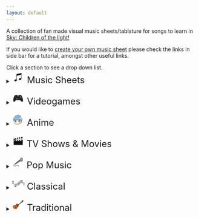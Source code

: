 ```yaml
---
layout: default
---
```


<p>A collection of fan made visual music sheets/tablature for songs to learn in <a href="https://thatskygame.com/">Sky: Children of the light!</a></p>
<p>If you would like to <a href="./make-your-own-sheet.html">create your own music sheet</a> please check the links in side bar for a tutorial, amongst other useful links.</p>
Click a section to see a drop down list.

<details>
 <summary><font size="5"><img src="./assets/images/MusicSheets.png"> Music Sheets</font></summary>

<ul>  
<li><a href="./songs/Cant-Help-Falling-in-Love-Intro.html"> Can't Help Falling in Love (Intro) </a></li>
<li><a href="./songs/graduation_photo.html"> Graduation Photo</a></li>
<li><a href="./songs/Hallelujah.html"> Hallelujah</a></li>
<li><a href="./songs/Illusionary-Daytime.html"> Illusionary Daytime</a></li>
<li><a href="./songs/illusionary_daytime_flute.html"> Illusionary Daytime Flute</a></li>
<li><a href="./songs/Kiss-the-Rain.html"> Kiss the Rain</a></li>
<li><a href="./songs/Love_Like_You.html"> Love Like You</a></li>
<li><a href="./songs/Superstition.html"> Superstition</a></li>
<li><a href="./songs/You-are-my-Sunshine.html"> You are my Sunshine</a></li>
</ul>
</details>
<br>
<details>
 <summary><font size="5"><img src="./assets/images/VideoGames.png"> Videogames</font></summary>

<ul>   
<li><a href="./songs/Dearly Beloved.html"> Dearly Beloved - Kingdom Hearts</a></li>
<li><a href="./songs/Pokemon-Center-Theme.html"> Pokemon Center Theme</a></li>
<li><a href="./songs/Song_Of_Storms.html"> Song of Storms - Legend of Zelda</a></li>
<li><a href="./songs/Super Mario (simple version).html"> Super Mario NES Theme (simple version)</a></li>
<li><a href="./songs/Super Mario.html"> Super Mario NES Theme (with chords)</a></li>
<li><a href="./songs/c418_sweden.html"> Sweden - Minecraft</a></li>
<li><a href="./songs/Threshold.html"> Threshold - Journey</a></li>
<li><a href="./songs/Zelda Lullaby.html"> Zelda's Lullaby - Ocarina of Time</a></li> 
</ul> 
</details>
<br>
<details>
 <summary><font size="5"><img src="./assets/images/Anime.png"> Anime</font></summary>
  
<ul> 
<li><a href="./songs/Always_with_Me_-_Spirited_Away_-_Ghibli.html"> Always With Me - Spirited Away</a></li>
<li><a href="./songs/Dango_daikazoku.html"> Dango Daikazoku - Kyoto Animation</a></li>
<li><a href="./songs/Fly-Me-to-the-Moon.html"> Fly Me to the Moon - Neon Genesis Evangelion</a></li>
<li><a href="./songs/Hokage-Funeral.html"> Hokage Funeral - Naruto</a></li>
<li><a href="./songs/Mitsuhas_Theme_Kimi_No_Na_wa.html"> Mitsuha's Theme - Kimi No Na wa - Your Name</a></li>
<li><a href="./songs/To-Loves-End-Futari-No-Kimochi.html"> To Love's End (Futari No Kimochi) - Inuyasha</a></li>
<li><a href="./songs/sky光遇——穿越时空的思念.html"> 穿越时空的思念</a></li>
</ul> 
</details>
<br>
<details>
  <summary><font size="5"><img src="./assets/images/Movie.png"> TV Shows & Movies</font></summary>

<ul> 
<li><a href="./songs/A-Whole-New-World-Aladdin.html"> A Whole New World - Aladdin</a></li>
<li><a href="./songs/Binary_Sunset_-_Star_Wars.html"> Binary Sunset - Star Wars</a></li>
<li><a href="./songs/Davy_Jones_Theme.html"> Davy Jones Theme - Pirates of the Caribbean</a></li>
<li><a href="./songs/Do-Re-Mi-Sound-of-Music.html"> Do-Re-Mi - The Sound of Music</a></li>
<li><a href="./songs/Godfather_Theme_Speak_Softly_Love.html"> Speak Softly, Love - Godfather Theme</a></li>
<li><a href="./songs/Harry_Potter_-_Hedwigs_Theme.html"> Hedwig's Theme - Harry Potter</a></li>
<li><a href="./songs/Little_Boxes.html"> Little Boxes - Weeds</a></li>
<li><a href="./songs/Married-Life-UP.html"> Married Life - UP</a></li>
<li><a href="./songs/My-Heart-Will-Go-On-Titanic-Theme.html"> My Heart Will Go On - Titanic Theme</a></li>
<li><a href="./songs/Rugrats_Theme.html"> Rugrats Theme</a></li>
<li><a href="./songs/Shiny.html"> Shiny - Moana</a></li>
<li><a href="./songs/Somewhere_Over_the_Rainbow.html">Somewhere Over the Rainbow - Wizard of Oz</a></li>
<li><a href="./songs/The-Raiders-March-Indiana-Jones-Theme.html"> The Raiders March - Indiana Jones</a></li>
</ul> 
</details>
<br>
<details>
  <summary><font size="5"><img src="./assets/images/songs.png"> Pop Music</font></summary>

<ul>  
<li><a href="./songs/Eleanor Rigby.html"> Eleanor Rigby (The Beatles)</a></li>
<li><a href="./songs/Hey Jude.html"> Hey Jude (The Beatles)</a></li>
<li><a href="./songs/Island in the Sun.html"> Island in the Sun (Weezer)</a></li>
<li><a href="./songs/Kaze wo atsumete.html"> Kaze wo atsumete (Happy End, 1971)</a></li>
<li><a href="./songs/Last_Christmas.html"> Last Christmas (first verse)</a></li>
<li><a href="./songs/Take on me.html"> Take on me (A-Ah)</a></li>
<li><a href="./songs/With a little help from my friends.html"> With a little help from my friends (The Beatles)</a></li>
<li><a href="./songs/Yellow Submarine.html"> Yellow Submarine (The Beatles)</a></li>
<li><a href="./songs/Yesterday.html"> Yesterday (The Beatles)</a></li>
<li><a href="./songs/Young Dumb and Broke.html"> Young Dumb & Broke (Khalid)</a></li>
</ul> 
</details>
<br>
<details>
 <summary><font size="5"><img src="./assets/images/Classical.png"> Classical</font></summary>

<ul>
<li><a href="./songs/Canon-in-C.html"> Canon in C</a></li>   
<li><a href="./songs/Carol-of-the-Bells.html"> Carol of the Bells</a></li>
<li><a href="./songs/Clair_de_Lune_-_Debussy.html"> Clair de Lune</a></li>
<li><a href="./songs/Fur Elise.html"> Für Elise</a></li>
<li><a href="./songs/Jesu-Joy-of-Mans-Desiring.html"> Jesu, Joy of Man's Desiring</a></li>
<li><a href="./songs/Brahms Lullaby.html"> Lullaby</a></li>
<li><a href="./songs/Ode to Joy.html"> Ode to Joy</a></li>
</ul> 
</details>
<br>
<details>
  <summary><font size="5"><img src="./assets/images/Traditional.png"> Traditional</font></summary>

<ul>   
<li><a href="./songs/Amazing Grace.html"> Amazing Grace (John Newton)</a></li>
<li><a href="./songs/American folk songs.html"> American folk songs</a></li>
<li><a href="./songs/Scarborough-Fair.html"> Scarborough Fair</a></li>
</ul> 
</details>
